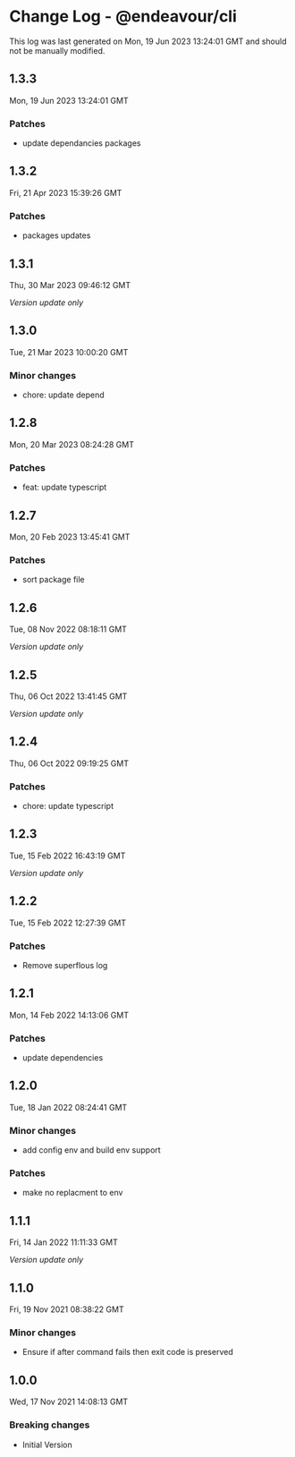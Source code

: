 # Change Log - @endeavour/cli

This log was last generated on Mon, 19 Jun 2023 13:24:01 GMT and should not be manually modified.

## 1.3.3
Mon, 19 Jun 2023 13:24:01 GMT

### Patches

-  update dependancies packages

## 1.3.2
Fri, 21 Apr 2023 15:39:26 GMT

### Patches

- packages updates

## 1.3.1
Thu, 30 Mar 2023 09:46:12 GMT

_Version update only_

## 1.3.0
Tue, 21 Mar 2023 10:00:20 GMT

### Minor changes

- chore: update depend

## 1.2.8
Mon, 20 Mar 2023 08:24:28 GMT

### Patches

- feat: update typescript

## 1.2.7
Mon, 20 Feb 2023 13:45:41 GMT

### Patches

- sort package file

## 1.2.6
Tue, 08 Nov 2022 08:18:11 GMT

_Version update only_

## 1.2.5
Thu, 06 Oct 2022 13:41:45 GMT

_Version update only_

## 1.2.4
Thu, 06 Oct 2022 09:19:25 GMT

### Patches

- chore: update typescript

## 1.2.3
Tue, 15 Feb 2022 16:43:19 GMT

_Version update only_

## 1.2.2
Tue, 15 Feb 2022 12:27:39 GMT

### Patches

- Remove superflous log

## 1.2.1
Mon, 14 Feb 2022 14:13:06 GMT

### Patches

- update dependencies

## 1.2.0
Tue, 18 Jan 2022 08:24:41 GMT

### Minor changes

- add config env and build env support

### Patches

- make no replacment to env

## 1.1.1
Fri, 14 Jan 2022 11:11:33 GMT

_Version update only_

## 1.1.0
Fri, 19 Nov 2021 08:38:22 GMT

### Minor changes

- Ensure if after command fails then exit code is preserved

## 1.0.0
Wed, 17 Nov 2021 14:08:13 GMT

### Breaking changes

- Initial Version

